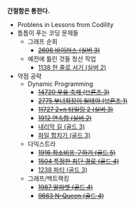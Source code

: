 **간절함은 통한다.**
- Problens in Lessons from Codility
- 틈틈이 푸는 코딩 문제들
  - 그래프 순회
    - [~~2606 바이러스 (실버 3)~~](https://www.acmicpc.net/problem/2606)
  - 예전에 틀린 것들 청산 작업
    - [1138 한 줄로 서기 (실버 2)](https://www.acmicpc.net/problem/1138)
- 약점 공략
  - Dynamic Programming
    - [~~14720 우유 축제 (브론즈 3)~~](https://www.acmicpc.net/problem/14720)
    - [~~2775 부녀회장이 될테야 (브론즈 1)~~](https://www.acmicpc.net/problem/2775)
    - [~~11727 2×n 타일링 2 (실버 3)~~](https://www.acmicpc.net/problem/11727)
    - [~~1912 연속합 (실버 2)~~](https://www.acmicpc.net/problem/1912)
    - [내리막 길 (골드 3)](https://www.acmicpc.net/problem/1520)
    - [파일 합치기 (골드 3)](https://www.acmicpc.net/problem/11066)
  - 다익스트라
    - [~~1916 최소비용 구하기 (골드 5)~~](https://www.acmicpc.net/problem/1916)
    - [~~1504 특정한 최단 경로 (골드 4)~~](https://www.acmicpc.net/problem/1504)
    - [1238 파티 (골드 3)](https://www.acmicpc.net/problem/1238)
  - 그래프/백트랙킹
    - [~~1987 알파벳 (골드 4)~~](https://www.acmicpc.net/problem/1987)
    - [~~9663 N-Queen (골드 4)~~](https://www.acmicpc.net/problem/9663)
